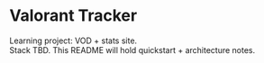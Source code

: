 # Valorant Tracker

Learning project: VOD + stats site.  
Stack TBD. This README will hold quickstart + architecture notes.
